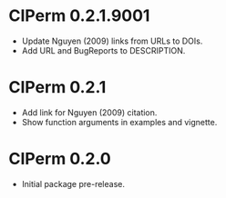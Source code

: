 # CIPerm 0.2.1.9001

* Update Nguyen (2009) links from URLs to DOIs.
* Add URL and BugReports to DESCRIPTION.

# CIPerm 0.2.1

* Add link for Nguyen (2009) citation.
* Show function arguments in examples and vignette.

# CIPerm 0.2.0

* Initial package pre-release.
